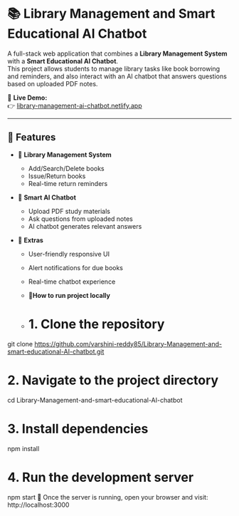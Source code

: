 # 📚 Library Management and Smart Educational AI Chatbot

A full-stack web application that combines a **Library Management System** with a **Smart Educational AI Chatbot**.  
This project allows students to manage library tasks like book borrowing and reminders, and also interact with an AI chatbot that answers questions based on uploaded PDF notes.

🚀 **Live Demo:**  
👉 [library-management-ai-chatbot.netlify.app](https://library-management-ai-chatbot.netlify.app)

---

## 🔑 Features

- 📖 **Library Management System**
  - Add/Search/Delete books
  - Issue/Return books
  - Real-time return reminders

- 🤖 **Smart AI Chatbot**
  - Upload PDF study materials
  - Ask questions from uploaded notes
  - AI chatbot generates relevant answers

- 📢 **Extras**
  - User-friendly responsive UI
  - Alert notifications for due books
  - Real-time chatbot experience
 
  - 🚀**How to run project locally**
  - # 1. Clone the repository
git clone https://github.com/varshini-reddy85/Library-Management-and-smart-educational-AI-chatbot.git

# 2. Navigate to the project directory
cd Library-Management-and-smart-educational-AI-chatbot

# 3. Install dependencies
npm install

# 4. Run the development server
npm start
🔗 Once the server is running, open your browser and visit:
http://localhost:3000



